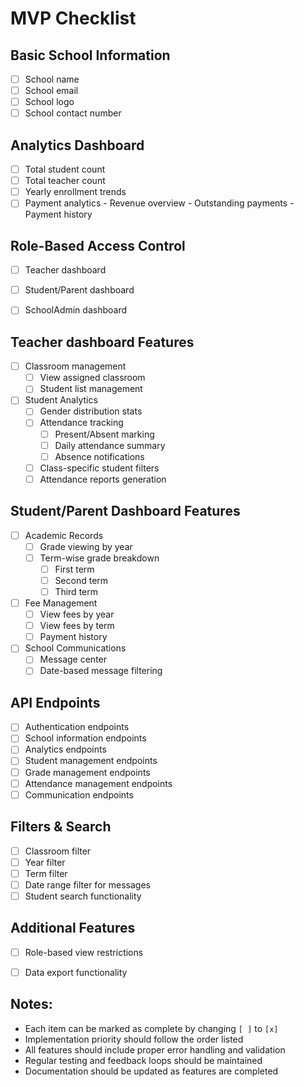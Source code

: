 # MVP Checklist

## Basic School Information
- [ ] School name 
- [ ] School email 
- [ ] School logo
- [ ] School contact number 

## Analytics Dashboard

- [ ] Total student count
- [ ] Total teacher count
- [ ] Yearly enrollment trends
- [ ] Payment analytics
      - Revenue overview
      - Outstanding payments
      - Payment history

## Role-Based Access Control
- [ ] Teacher dashboard
- [ ] Student/Parent dashboard
- [ ] SchoolAdmin dashboard


## Teacher dashboard Features
- [ ] Classroom management
  - [ ] View assigned classroom
  - [ ] Student list management
- [ ] Student Analytics
  - [ ] Gender distribution stats
  - [ ] Attendance tracking
    - [ ] Present/Absent marking
    - [ ] Daily attendance summary
    - [ ] Absence notifications
  - [ ] Class-specific student filters
  - [ ] Attendance reports generation

## Student/Parent Dashboard Features
- [ ] Academic Records
  - [ ] Grade viewing by year
  - [ ] Term-wise grade breakdown
    - [ ] First term
    - [ ] Second term
    - [ ] Third term
- [ ] Fee Management
  - [ ] View fees by year
  - [ ] View fees by term
  - [ ] Payment history
- [ ] School Communications
  - [ ] Message center
  - [ ] Date-based message filtering

## API Endpoints
- [ ] Authentication endpoints
- [ ] School information endpoints
- [ ] Analytics endpoints
- [ ] Student management endpoints
- [ ] Grade management endpoints
- [ ] Attendance management endpoints
- [ ] Communication endpoints

## Filters & Search
- [ ] Classroom filter
- [ ] Year filter
- [ ] Term filter
- [ ] Date range filter for messages
- [ ] Student search functionality

## Additional Features
- [ ] Role-based view restrictions
- [ ] Data export functionality


## Notes:
- Each item can be marked as complete by changing `[ ]` to `[x]`
- Implementation priority should follow the order listed
- All features should include proper error handling and validation
- Regular testing and feedback loops should be maintained
- Documentation should be updated as features are completed

